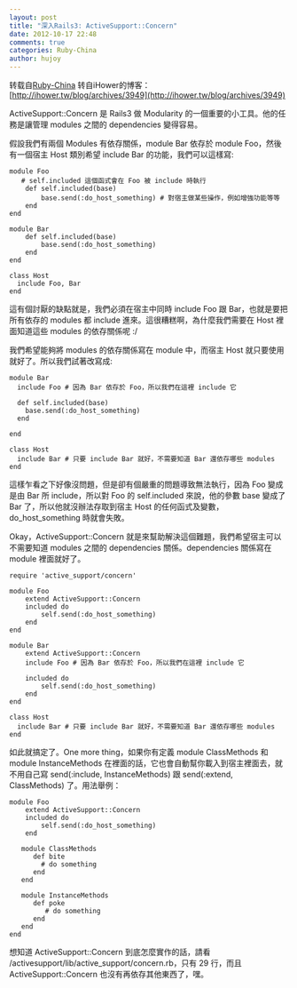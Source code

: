 ```yaml
---
layout: post
title: "深入Rails3: ActiveSupport::Concern"
date: 2012-10-17 22:48
comments: true
categories: Ruby-China
author: hujoy
---
```

转载自[Ruby-China](http://ruby-china.org/topics/3386)
转自iHower的博客：
[http://ihower.tw/blog/archives/3949](http://ihower.tw/blog/archives/3949)

ActiveSupport::Concern 是 Rails3 做 Modularity
的一個重要的小工具。他的任務是讓管理 modules 之間的 dependencies
變得容易。

假設我們有兩個 Modules 有依存關係，module Bar 依存於 module
Foo，然後有一個宿主 Host 類別希望 include Bar 的功能，我們可以這樣寫:

    module Foo
       # self.included 這個函式會在 Foo 被 include 時執行
        def self.included(base)
            base.send(:do_host_something) # 對宿主做某些操作，例如增強功能等等
        end
    end

    module Bar
        def self.included(base)
            base.send(:do_host_something)
        end
    end

    class Host
      include Foo, Bar
    end

這有個討厭的缺點就是，我們必須在宿主中同時 include Foo 跟
Bar，也就是要把所有依存的 modules 都 include
進來。這很糟糕啊，為什麼我們需要在 Host 裡面知道這些 modules 的依存關係呢
:/

我們希望能夠將 modules 的依存關係寫在 module 中，而宿主 Host
就只要使用就好了。所以我們試著改寫成:

    module Bar
      include Foo # 因為 Bar 依存於 Foo，所以我們在這裡 include 它

      def self.included(base)
        base.send(:do_host_something)
      end

    end

    class Host
      include Bar # 只要 include Bar 就好，不需要知道 Bar 還依存哪些 modules
    end

這樣乍看之下好像沒問題，但是卻有個嚴重的問題導致無法執行，因為 Foo
變成是由 Bar 所 include，所以對 Foo 的 self.included 來說，他的參數 base
變成了 Bar 了，所以他就沒辦法存取到宿主 Host
的任何函式及變數，do\_host\_something 時就會失敗。

Okay，ActiveSupport::Concern
就是來幫助解決這個難題，我們希望宿主可以不需要知道 modules 之間的
dependencies 關係。dependencies 關係寫在 module 裡面就好了。

    require 'active_support/concern'

    module Foo
        extend ActiveSupport::Concern
        included do
            self.send(:do_host_something)
        end
    end

    module Bar
        extend ActiveSupport::Concern
        include Foo # 因為 Bar 依存於 Foo，所以我們在這裡 include 它

        included do
            self.send(:do_host_something)
        end
    end

    class Host
      include Bar # 只要 include Bar 就好，不需要知道 Bar 還依存哪些 modules
    end

如此就搞定了。One more thing，如果你有定義 module ClassMethods 和 module
InstanceMethods 在裡面的話，它也會自動幫你載入到宿主裡面去，就不用自己寫
send(:include, InstanceMethods) 跟 send(:extend, ClassMethods)
了。用法舉例：

    module Foo
        extend ActiveSupport::Concern
        included do
            self.send(:do_host_something)
        end

       module ClassMethods
          def bite
            # do something
          end
       end

       module InstanceMethods
          def poke
             # do something
          end
       end
    end

想知道 ActiveSupport::Concern 到底怎麼實作的話，請看
/activesupport/lib/active\_support/concern.rb，只有 29 行，而且
ActiveSupport::Concern 也沒有再依存其他東西了，嘿。
